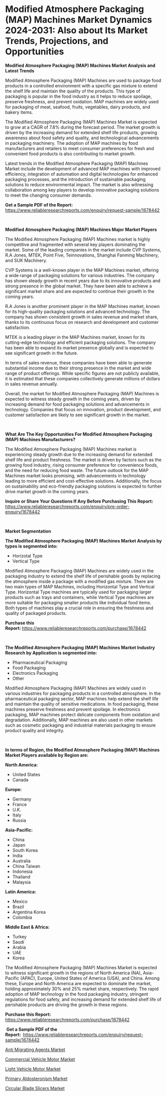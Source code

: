 <p><h1>Modified Atmosphere Packaging (MAP) Machines Market Dynamics 2024-2031: Also about Its Market Trends, Projections, and Opportunities</h1></p><p><strong>Modified Atmosphere Packaging (MAP) Machines Market Analysis and Latest Trends</strong></p>
<p><p>Modified Atmosphere Packaging (MAP) Machines are used to package food products in a controlled environment with a specific gas mixture to extend the shelf life and maintain the quality of the products. This type of packaging is popular in the food industry as it helps to reduce spoilage, preserve freshness, and prevent oxidation. MAP machines are widely used for packaging of meat, seafood, fruits, vegetables, dairy products, and bakery items.</p><p>The Modified Atmosphere Packaging (MAP) Machines Market is expected to grow at a CAGR of 7.8% during the forecast period. The market growth is driven by the increasing demand for extended shelf life products, growing awareness about food safety and quality, and technological advancements in packaging machinery. The adoption of MAP machines by food manufacturers and retailers to meet consumer preferences for fresh and convenient food products is also contributing to market growth.</p><p>Latest trends in the Modified Atmosphere Packaging (MAP) Machines Market include the development of advanced MAP machines with improved efficiency, integration of automation and digital technologies for enhanced packaging processes, and the introduction of sustainable packaging solutions to reduce environmental impact. The market is also witnessing collaboration among key players to develop innovative packaging solutions to meet the changing consumer demands.</p></p>
<p><strong>Get a Sample PDF of the Report:&nbsp;</strong> <a href="https://www.reliableresearchreports.com/enquiry/request-sample/1678442">https://www.reliableresearchreports.com/enquiry/request-sample/1678442</a></p>
<p>&nbsp;</p>
<p><strong>Modified Atmosphere Packaging (MAP) Machines Major Market Players</strong></p>
<p><p>The Modified Atmosphere Packaging (MAP) Machines market is highly competitive and fragmented with several key players dominating the market. Some of the leading companies in the market include CVP Systems, R.A Jones, MTEK, Point Five, Teinnovations, Shanghai Fanming Machinery, and SUK Machinery.</p><p>CVP Systems is a well-known player in the MAP Machines market, offering a wide range of packaging solutions for various industries. The company has shown steady growth in recent years due to its innovative products and strong presence in the global market. They have been able to achieve a significant market share and are expected to continue their growth in the coming years.</p><p>R.A Jones is another prominent player in the MAP Machines market, known for its high-quality packaging solutions and advanced technology. The company has shown consistent growth in sales revenue and market share, thanks to its continuous focus on research and development and customer satisfaction.</p><p>MTEK is a leading player in the MAP Machines market, known for its cutting-edge technology and efficient packaging solutions. The company has been able to expand its market presence globally and is expected to see significant growth in the future.</p><p>In terms of sales revenue, these companies have been able to generate substantial income due to their strong presence in the market and wide range of product offerings. While specific figures are not publicly available, it is estimated that these companies collectively generate millions of dollars in sales revenue annually.</p><p>Overall, the market for Modified Atmosphere Packaging (MAP) Machines is expected to witness steady growth in the coming years, driven by increasing demand for food packaging solutions and advancements in technology. Companies that focus on innovation, product development, and customer satisfaction are likely to see significant growth in the market.</p></p>
<p>&nbsp;</p>
<p><strong>What Are The Key Opportunities For Modified Atmosphere Packaging (MAP) Machines Manufacturers?</strong></p>
<p><p>The Modified Atmosphere Packaging (MAP) Machines market is experiencing steady growth due to the increasing demand for extended shelf life and product freshness. The market is driven by factors such as the growing food industry, rising consumer preference for convenience foods, and the need for reducing food waste. The future outlook for the MAP Machines market looks promising, with advancements in technology leading to more efficient and cost-effective solutions. Additionally, the focus on sustainability and eco-friendly packaging solutions is expected to further drive market growth in the coming years.</p></p>
<p><strong>Inquire or Share Your Questions If Any Before Purchasing This Report:</strong> <a href="https://www.reliableresearchreports.com/enquiry/pre-order-enquiry/1678442">https://www.reliableresearchreports.com/enquiry/pre-order-enquiry/1678442</a></p>
<p>&nbsp;</p>
<p><strong>Market Segmentation</strong></p>
<p><strong>The Modified Atmosphere Packaging (MAP) Machines Market Analysis by types is segmented into:</strong></p>
<p><ul><li>Horizotal Type</li><li>Vertical Type</li></ul></p>
<p><p>Modified Atmosphere Packaging (MAP) Machines are widely used in the packaging industry to extend the shelf life of perishable goods by replacing the atmosphere inside a package with a modified gas mixture. There are two main types of MAP Machines, including Horizontal Type and Vertical Type. Horizontal Type machines are typically used for packaging larger products such as trays and containers, while Vertical Type machines are more suitable for packaging smaller products like individual food items. Both types of machines play a crucial role in ensuring the freshness and quality of packaged products.</p></p>
<p><strong>Purchase this Report:&nbsp;</strong><a href="https://www.reliableresearchreports.com/purchase/1678442">https://www.reliableresearchreports.com/purchase/1678442</a></p>
<p>&nbsp;</p>
<p><strong>The Modified Atmosphere Packaging (MAP) Machines Market Industry Research by Application is segmented into:</strong></p>
<p><ul><li>Pharmaceutical Packaging</li><li>Food Packaging</li><li>Electronics Packaging</li><li>Other</li></ul></p>
<p><p>Modified Atmosphere Packaging (MAP) Machines are widely used in various industries for packaging products in a controlled atmosphere. In the pharmaceutical packaging sector, MAP machines help extend the shelf life and maintain the quality of sensitive medications. In food packaging, these machines preserve freshness and prevent spoilage. In electronics packaging, MAP machines protect delicate components from oxidation and degradation. Additionally, MAP machines are also used in other markets such as cosmetic packaging and industrial materials packaging to ensure product quality and integrity.</p></p>
<p>&nbsp;</p>
<p><strong>In terms of Region, the Modified Atmosphere Packaging (MAP) Machines Market Players available by Region are:</strong></p>
<p>
    <p> <strong> North America: </strong>
        <ul>
            <li>United States</li>
            <li>Canada</li>
        </ul>
        </p> 
    <p> <strong> Europe: </strong>
        <ul>
            <li>Germany</li>
            <li>France</li>
            <li>U.K.</li>
            <li>Italy</li>
            <li>Russia</li>
        </ul>
        </p> 
    <p> <strong> Asia-Pacific: </strong>
        <ul>
            <li>China</li>
            <li>Japan</li>
            <li>South Korea</li>
            <li>India</li>
            <li>Australia</li>
            <li>China Taiwan</li>
            <li>Indonesia</li>
            <li>Thailand</li>
            <li>Malaysia</li>
        </ul>
        </p> 
    <p> <strong> Latin America: </strong>
        <ul>
            <li>Mexico</li>
            <li>Brazil</li>
            <li>Argentina Korea</li>
            <li>Colombia</li>
        </ul>
        </p> 
    <p> <strong> Middle East & Africa: </strong>
        <ul>
            <li>Turkey</li>
            <li>Saudi</li>
            <li>Arabia</li>
            <li>UAE</li>
            <li>Korea</li>
        </ul>
    </p>
    </p>
<p><p>The Modified Atmosphere Packaging (MAP) Machines Market is expected to witness significant growth in the regions of North America (NA), Asia-Pacific (APAC), Europe, United States of America (USA), and China. Among these, Europe and North America are expected to dominate the market, holding approximately 30% and 25% market share, respectively. The rapid adoption of MAP technology in the food packaging industry, stringent regulations for food safety, and increasing demand for extended shelf life of perishable products are driving the growth in these regions.</p></p>
<p><strong>Purchase this Report: </strong><a href="https://www.reliableresearchreports.com/purchase/1678442">https://www.reliableresearchreports.com/purchase/1678442</a></p>
<p>&nbsp;<strong>Get a Sample PDF of the Report:&nbsp;&nbsp;</strong><a href="https://www.reliableresearchreports.com/enquiry/request-sample/1678442">https://www.reliableresearchreports.com/enquiry/request-sample/1678442</a></p>
<p><strong></strong></p>
<p><p><a href="https://issuu.com/reportprime-2/docs/anti-migrating-agents-market-size-2030.pptx">Anti Migrating Agents Market</a></p><p><a href="https://github.com/derrinmiltonellis35gcl/Market-Research-Report-List-1/blob/main/commercial-vehicle-motor-market.md">Commercial Vehicle Motor Market</a></p><p><a href="https://github.com/khansimonweber1lqujlwoz15d/Market-Research-Report-List-1/blob/main/light-vehicle-motor-market.md">Light Vehicle Motor Market</a></p><p><a href="https://medium.com/@aliyastokes45656/primary-aldosteronism-market-competitive-analysis-market-trends-and-forecast-to-2031-9cd8ec2178df">Primary Aldosteronism Market</a></p><p><a href="https://issuu.com/reportprime-2/docs/circular-blade-slicers-market-size-2030.pptx">Circular Blade Slicers Market</a></p></p>